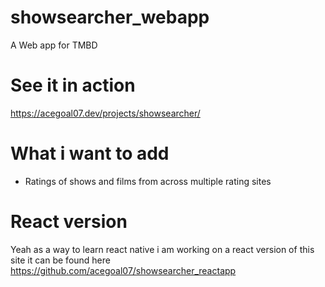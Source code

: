 # showsearcher_webapp
A Web app for TMBD

# See it in action
https://acegoal07.dev/projects/showsearcher/

# What i want to add
- Ratings of shows and films from across multiple rating sites

# React version
Yeah as a way to learn react native i am working on a react version of this site it can be found here https://github.com/acegoal07/showsearcher_reactapp
